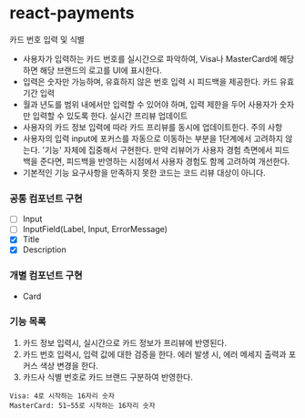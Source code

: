 # react-payments
카드 번호 입력 및 식별
- 사용자가 입력하는 카드 번호를 실시간으로 파악하여, Visa나 MasterCard에 해당하면 해당 브랜드의 로고를 UI에 표시한다.
- 입력은 숫자만 가능하며, 유효하지 않은 번호 입력 시 피드백을 제공한다.
카드 유효기간 입력
- 월과 년도를 범위 내에서만 입력할 수 있어야 하며, 입력 제한을 두어 사용자가 숫자만 입력할 수 있도록 한다.
실시간 프리뷰 업데이트
- 사용자의 카드 정보 입력에 따라 카드 프리뷰를 동시에 업데이트한다.
주의 사항
- 사용자의 입력 input에 포커스를 자동으로 이동하는 부분을 1단계에서 고려하지 않는다. '기능' 자체에 집중해서 구현한다. 만약 리뷰어가 사용자 경험 측면에서 피드백을 준다면, 피드백을 반영하는 시점에서 사용자 경험도 함께 고려하여 개선한다.
- 기본적인 기능 요구사항을 만족하지 못한 코드는 코드 리뷰 대상이 아니다.


### 공통 컴포넌트 구현
- [ ] Input 
- [ ] InputField(Label, Input, ErrorMessage)
- [x] Title
- [x] Description

### 개별 컴포넌트 구현
- Card

### 기능 목록
1. 카드 정보 입력시, 실시간으로 카드 정보가 프리뷰에 반영된다.
2. 카드 번호 입력시, 입력 값에 대한 검증을 한다. 에러 발생 시, 에러 메세지 출력과 포커스 색상 변경을 한다.
3. 카드사 식별 번호로 카드 브랜드 구분하여 반영한다.

```
Visa: 4로 시작하는 16자리 숫자
MasterCard: 51~55로 시작하는 16자리 숫자
```
